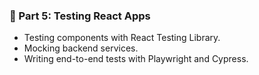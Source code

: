 ### 🧪 Part 5: Testing React Apps
- Testing components with React Testing Library.
- Mocking backend services.
- Writing end-to-end tests with Playwright and Cypress.